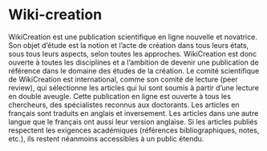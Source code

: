 # Wiki-creation

WikiCreation est une publication scientifique en ligne nouvelle et novatrice. 
Son objet d’étude est la notion et l’acte de création dans tous leurs états, 
sous tous leurs aspects, selon toutes les approches. WikiCreation est donc ouverte à toutes les disciplines et a l’ambition de devenir une publication de référence dans le domaine des études de la création.
Le comité scientifique de WikiCreation est international, comme son comité de lecture (peer review), qui sélectionne les articles qui lui sont soumis à partir d’une lecture en double aveugle.
Cette publication en ligne est ouverte à tous les chercheurs, des spécialistes reconnus aux doctorants. Les articles en français sont traduits en anglais et inversement. Les articles dans une autre langue que le français ont aussi leur version anglaise. 
Si les articles publiés respectent les exigences académiques (références bibliographiques, notes, etc.), ils restent néanmoins accessibles à un public étendu.

